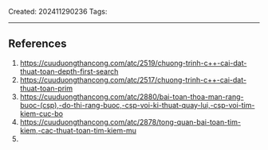 Created: 202411290236
Tags: 



-----
## References
1. https://cuuduongthancong.com/atc/2519/chuong-trinh-c++-cai-dat-thuat-toan-depth-first-search
2. https://cuuduongthancong.com/atc/2517/chuong-trinh-c++-cai-dat-thuat-toan-prim
3. https://cuuduongthancong.com/atc/2880/bai-toan-thoa-man-rang-buoc-(csp),-do-thi-rang-buoc,-csp-voi-ki-thuat-quay-lui,-csp-voi-tim-kiem-cuc-bo
4. https://cuuduongthancong.com/atc/2878/tong-quan-bai-toan-tim-kiem,-cac-thuat-toan-tim-kiem-mu
5. 
